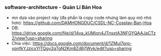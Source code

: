 ### software-architecture - Quản Lí Bán Hoa
- mn dựa vào project này (đa phần là copy code nhưng làm quy mô nhỏ hơn): https://github.com/DAMHONGDUC/CSDL-NC-Cosplay-Ban-Hoa
- DB: https://drive.google.com/file/d/14va_kUMjon4JTnsxtA3NFGYQAAJaCTz2/view?usp=sharing
- Chia việc: https://docs.google.com/document/d/1ZMuI7prp-vpnfkYJzjcxYlTQgv2qTgN2Km8Zd6j1Wyk/edit?usp=sharing
